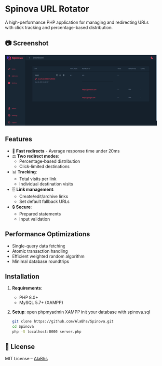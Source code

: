 # Spinova URL Rotator

A high-performance PHP application for managing and redirecting URLs with click tracking and percentage-based distribution.

## 📷 Screenshot

![Demo Screenshot](./public/images/screenshot.png)

## Features

- 🚀 **Fast redirects** - Average response time under 20ms
- ⚖️ **Two redirect modes**:
  - Percentage-based distribution
  - Click-limited destinations
- 📊 **Tracking**:
  - Total visits per link
  - Individual destination visits
- 🗄️ **Link management**:
  - Create/edit/archive links
  - Set default fallback URLs
- 🔒 **Secure**:
  - Prepared statements
  - Input validation

## Performance Optimizations

- Single-query data fetching
- Atomic transaction handling
- Efficient weighted random algorithm
- Minimal database roundtrips


## Installation

1. **Requirements**:
   - PHP 8.0+
   - MySQL 5.7+ (XAMPP)

2. **Setup**:
   open phpmyadmin XAMPP 
   init your database with spinova.sql
   ```bash
   git clone https://github.com/AlaBhs/Spinova.git
   cd Spinova
   php -S localhost:8000 server.php

## 📄 License

MIT License – [AlaBhs](https://github.com/AlaBhs)
